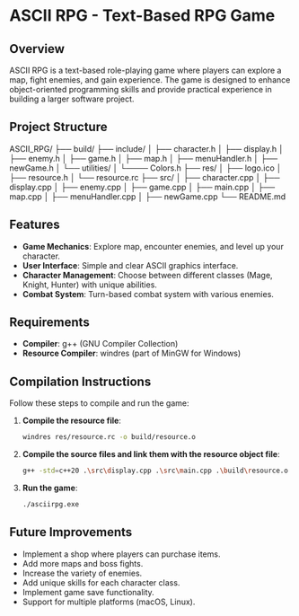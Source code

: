 # ASCII RPG - Text-Based RPG Game

## Overview

ASCII RPG is a text-based role-playing game where players can explore a map, fight enemies, and gain experience. The game is designed to enhance object-oriented programming skills and provide practical experience in building a larger software project.

## Project Structure

ASCII_RPG/
├── build/
├── include/
│ ├── character.h
│ ├── display.h
│ ├── enemy.h
│ ├── game.h
│ ├── map.h
│ ├── menuHandler.h
│ ├── newGame.h
│ └── utilities/
│ └──── Colors.h
├── res/
│ ├── logo.ico
│ ├── resource.h
│ └── resource.rc
├── src/
│ ├── character.cpp
│ ├── display.cpp
│ ├── enemy.cpp
│ ├── game.cpp
│ ├── main.cpp
│ ├── map.cpp
│ ├── menuHandler.cpp
│ ├── newGame.cpp
└── README.md

## Features

- **Game Mechanics**: Explore map, encounter enemies, and level up your character.
- **User Interface**: Simple and clear ASCII graphics interface.
- **Character Management**: Choose between different classes (Mage, Knight, Hunter) with unique abilities.
- **Combat System**: Turn-based combat system with various enemies.

## Requirements

- **Compiler**: g++ (GNU Compiler Collection)
- **Resource Compiler**: windres (part of MinGW for Windows)

## Compilation Instructions

Follow these steps to compile and run the game:

1. **Compile the resource file**:

   ```sh
   windres res/resource.rc -o build/resource.o
   ```

2. **Compile the source files and link them with the resource object file**:

   ```sh
   g++ -std=c++20 .\src\display.cpp .\src\main.cpp .\build\resource.o .\src\newGame.cpp .\src\menuHandler.cpp .\src\character.cpp .\src\game.cpp .\src\map.cpp .\src\enemy.cpp -o asciirpg.exe
   ```

3. **Run the game**:

   ```sh
   ./asciirpg.exe
   ```

## Future Improvements

- Implement a shop where players can purchase items.
- Add more maps and boss fights.
- Increase the variety of enemies.
- Add unique skills for each character class.
- Implement game save functionality.
- Support for multiple platforms (macOS, Linux).
